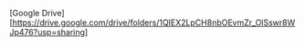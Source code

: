 [Google Drive][https://drive.google.com/drive/folders/1QIEX2LpCH8nbOEvmZr_OlSswr8WJp476?usp=sharing]
